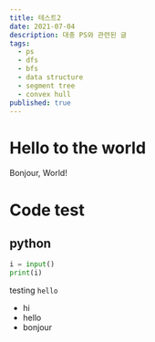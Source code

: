 ```yaml
---
title: 테스트2
date: 2021-07-04
description: 대충 PS와 관련된 글
tags:
  - ps
  - dfs
  - bfs
  - data structure
  - segment tree
  - convex hull
published: true
---
```


# Hello to the world
Bonjour, World!

# Code test

## python
```python
i = input()
print(i)
```

testing `hello`

- hi
- hello
- bonjour